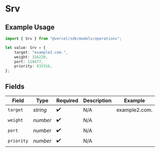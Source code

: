 # Srv

## Example Usage

```typescript
import { Srv } from "@vercel/sdk/models/operations";

let value: Srv = {
    target: "example2.com.",
    weight: 316220,
    port: 110477,
    priority: 833316,
};
```

## Fields

| Field              | Type               | Required           | Description        | Example            |
| ------------------ | ------------------ | ------------------ | ------------------ | ------------------ |
| `target`           | *string*           | :heavy_check_mark: | N/A                | example2.com.      |
| `weight`           | *number*           | :heavy_check_mark: | N/A                |                    |
| `port`             | *number*           | :heavy_check_mark: | N/A                |                    |
| `priority`         | *number*           | :heavy_check_mark: | N/A                |                    |